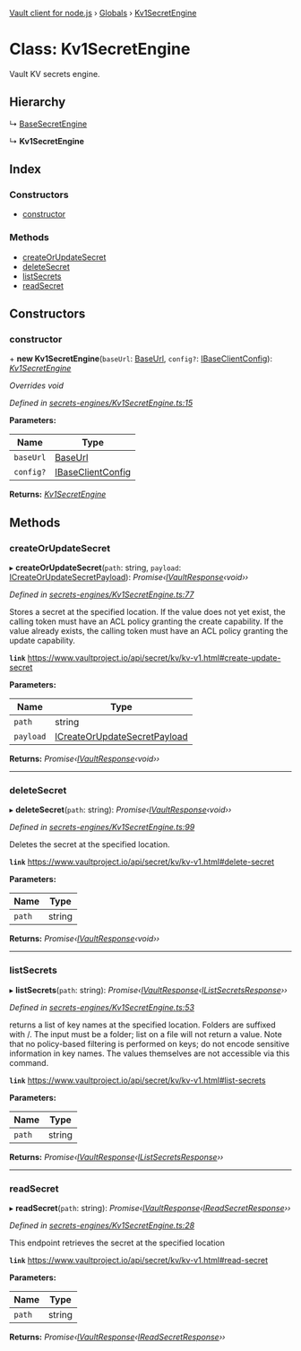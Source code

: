 [Vault client for node.js](../README.md) › [Globals](../globals.md) › [Kv1SecretEngine](kv1secretengine.md)

# Class: Kv1SecretEngine

Vault KV secrets engine.

## Hierarchy

  ↳ [BaseSecretEngine](basesecretengine.md)

  ↳ **Kv1SecretEngine**

## Index

### Constructors

* [constructor](kv1secretengine.md#constructor)

### Methods

* [createOrUpdateSecret](kv1secretengine.md#createorupdatesecret)
* [deleteSecret](kv1secretengine.md#deletesecret)
* [listSecrets](kv1secretengine.md#listsecrets)
* [readSecret](kv1secretengine.md#readsecret)

## Constructors

###  constructor

\+ **new Kv1SecretEngine**(`baseUrl`: [BaseUrl](../globals.md#baseurl), `config?`: [IBaseClientConfig](../interfaces/ibaseclientconfig.md)): *[Kv1SecretEngine](kv1secretengine.md)*

*Overrides void*

*Defined in [secrets-engines/Kv1SecretEngine.ts:15](https://github.com/theogravity/vault-tacular/blob/2b36c08/src/secrets-engines/Kv1SecretEngine.ts#L15)*

**Parameters:**

Name | Type |
------ | ------ |
`baseUrl` | [BaseUrl](../globals.md#baseurl) |
`config?` | [IBaseClientConfig](../interfaces/ibaseclientconfig.md) |

**Returns:** *[Kv1SecretEngine](kv1secretengine.md)*

## Methods

###  createOrUpdateSecret

▸ **createOrUpdateSecret**(`path`: string, `payload`: [ICreateOrUpdateSecretPayload](../globals.md#icreateorupdatesecretpayload)): *Promise‹[IVaultResponse](../interfaces/ivaultresponse.md)‹void››*

*Defined in [secrets-engines/Kv1SecretEngine.ts:77](https://github.com/theogravity/vault-tacular/blob/2b36c08/src/secrets-engines/Kv1SecretEngine.ts#L77)*

Stores a secret at the specified location. If the value does not yet exist, the calling
token must have an ACL policy granting the create capability. If the value already exists,
the calling token must have an ACL policy granting the update capability.

**`link`** https://www.vaultproject.io/api/secret/kv/kv-v1.html#create-update-secret

**Parameters:**

Name | Type |
------ | ------ |
`path` | string |
`payload` | [ICreateOrUpdateSecretPayload](../globals.md#icreateorupdatesecretpayload) |

**Returns:** *Promise‹[IVaultResponse](../interfaces/ivaultresponse.md)‹void››*

___

###  deleteSecret

▸ **deleteSecret**(`path`: string): *Promise‹[IVaultResponse](../interfaces/ivaultresponse.md)‹void››*

*Defined in [secrets-engines/Kv1SecretEngine.ts:99](https://github.com/theogravity/vault-tacular/blob/2b36c08/src/secrets-engines/Kv1SecretEngine.ts#L99)*

Deletes the secret at the specified location.

**`link`** https://www.vaultproject.io/api/secret/kv/kv-v1.html#delete-secret

**Parameters:**

Name | Type |
------ | ------ |
`path` | string |

**Returns:** *Promise‹[IVaultResponse](../interfaces/ivaultresponse.md)‹void››*

___

###  listSecrets

▸ **listSecrets**(`path`: string): *Promise‹[IVaultResponse](../interfaces/ivaultresponse.md)‹[IListSecretsResponse](../globals.md#ilistsecretsresponse)››*

*Defined in [secrets-engines/Kv1SecretEngine.ts:53](https://github.com/theogravity/vault-tacular/blob/2b36c08/src/secrets-engines/Kv1SecretEngine.ts#L53)*

returns a list of key names at the specified location. Folders are suffixed with /. The input
must be a folder; list on a file will not return a value. Note that no policy-based filtering
is performed on keys; do not encode sensitive information in key names. The values themselves
are not accessible via this command.

**`link`** https://www.vaultproject.io/api/secret/kv/kv-v1.html#list-secrets

**Parameters:**

Name | Type |
------ | ------ |
`path` | string |

**Returns:** *Promise‹[IVaultResponse](../interfaces/ivaultresponse.md)‹[IListSecretsResponse](../globals.md#ilistsecretsresponse)››*

___

###  readSecret

▸ **readSecret**(`path`: string): *Promise‹[IVaultResponse](../interfaces/ivaultresponse.md)‹[IReadSecretResponse](../globals.md#ireadsecretresponse)››*

*Defined in [secrets-engines/Kv1SecretEngine.ts:28](https://github.com/theogravity/vault-tacular/blob/2b36c08/src/secrets-engines/Kv1SecretEngine.ts#L28)*

This endpoint retrieves the secret at the specified location

**`link`** https://www.vaultproject.io/api/secret/kv/kv-v1.html#read-secret

**Parameters:**

Name | Type |
------ | ------ |
`path` | string |

**Returns:** *Promise‹[IVaultResponse](../interfaces/ivaultresponse.md)‹[IReadSecretResponse](../globals.md#ireadsecretresponse)››*

